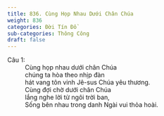 ```yaml
---
title: 836. Cùng Họp Nhau Dưới Chân Chúa
weight: 836
categories: Đời Tín Đồ
sub-categories: Thông Công
draft: false
---
```

<dl><dt>Câu 1:</dt><dd data-verse="1">Cùng họp nhau dưới chân Chúa <br/>chúng ta hòa theo nhịp đàn <br/>hát vang tôn vinh Jê-sus Chúa yêu thương. <br/>Cùng đợi chờ dưới chân Chúa <br/>lắng nghe lời từ ngôi trời ban, <br/>Sống bên nhau trong danh Ngài vui thỏa hoài. </dd></dl>